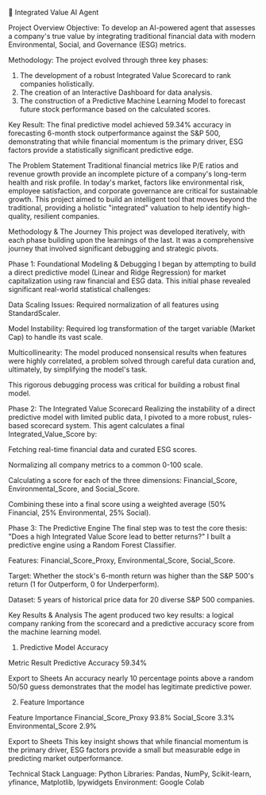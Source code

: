 🤖 Integrated Value AI Agent

Project Overview
Objective: To develop an AI-powered agent that assesses a company's true value by integrating traditional financial data with modern Environmental, Social, and Governance (ESG) metrics.

Methodology: The project evolved through three key phases: 
1) The development of a robust Integrated Value Scorecard to rank companies holistically.
2) The creation of an Interactive Dashboard for data analysis. 
3) The construction of a Predictive Machine Learning Model to forecast future stock performance based on the calculated scores.

Key Result: The final predictive model achieved 59.34% accuracy in forecasting 6-month stock outperformance against the S&P 500, demonstrating that while financial momentum is the primary driver, ESG factors provide a statistically significant predictive edge.

The Problem Statement
Traditional financial metrics like P/E ratios and revenue growth provide an incomplete picture of a company's long-term health and risk profile. In today's market, factors like environmental risk, employee satisfaction, and corporate governance are critical for sustainable growth. This project aimed to build an intelligent tool that moves beyond the traditional, providing a holistic "integrated" valuation to help identify high-quality, resilient companies.

Methodology & The Journey
This project was developed iteratively, with each phase building upon the learnings of the last. It was a comprehensive journey that involved significant debugging and strategic pivots.

Phase 1: Foundational Modeling & Debugging
I began by attempting to build a direct predictive model (Linear and Ridge Regression) for market capitalization using raw financial and ESG data. This initial phase revealed significant real-world statistical challenges:

Data Scaling Issues: Required normalization of all features using StandardScaler.

Model Instability: Required log transformation of the target variable (Market Cap) to handle its vast scale.

Multicollinearity: The model produced nonsensical results when features were highly correlated, a problem solved through careful data curation and, ultimately, by simplifying the model's task.

This rigorous debugging process was critical for building a robust final model.

Phase 2: The Integrated Value Scorecard
Realizing the instability of a direct predictive model with limited public data, I pivoted to a more robust, rules-based scorecard system. This agent calculates a final Integrated_Value_Score by:

Fetching real-time financial data and curated ESG scores.

Normalizing all company metrics to a common 0-100 scale.

Calculating a score for each of the three dimensions: Financial_Score, Environmental_Score, and Social_Score.

Combining these into a final score using a weighted average (50% Financial, 25% Environmental, 25% Social).

Phase 3: The Predictive Engine
The final step was to test the core thesis: "Does a high Integrated Value Score lead to better returns?"
I built a predictive engine using a Random Forest Classifier.

Features: Financial_Score_Proxy, Environmental_Score, Social_Score.

Target: Whether the stock's 6-month return was higher than the S&P 500's return (1 for Outperform, 0 for Underperform).

Dataset: 5 years of historical price data for 20 diverse S&P 500 companies.

Key Results & Analysis
The agent produced two key results: a logical company ranking from the scorecard and a predictive accuracy score from the machine learning model.

1. Predictive Model Accuracy

Metric	Result
Predictive Accuracy	59.34%

Export to Sheets
An accuracy nearly 10 percentage points above a random 50/50 guess demonstrates that the model has legitimate predictive power.

2. Feature Importance

Feature	Importance
Financial_Score_Proxy	93.8%
Social_Score	3.3%
Environmental_Score	2.9%

Export to Sheets
This key insight shows that while financial momentum is the primary driver, ESG factors provide a small but measurable edge in predicting market outperformance.

Technical Stack
Language: Python
Libraries: Pandas, NumPy, Scikit-learn, yfinance, Matplotlib, Ipywidgets
Environment: Google Colab
